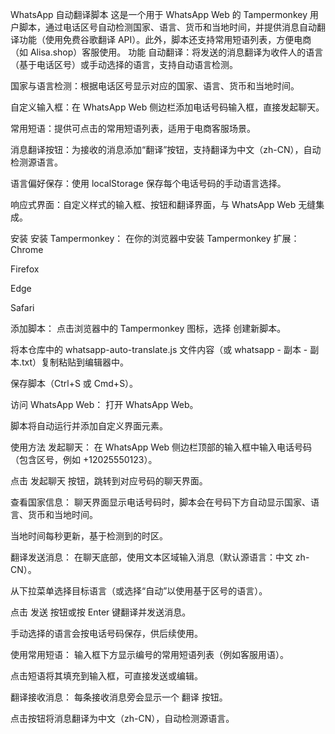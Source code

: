 WhatsApp 自动翻译脚本
这是一个用于 WhatsApp Web 的 Tampermonkey 用户脚本，通过电话区号自动检测国家、语言、货币和当地时间，并提供消息自动翻译功能（使用免费谷歌翻译 API）。此外，脚本还支持常用短语列表，方便电商（如 Alisa.shop）客服使用。
功能
自动翻译：将发送的消息翻译为收件人的语言（基于电话区号）或手动选择的语言，支持自动语言检测。

国家与语言检测：根据电话区号显示对应的国家、语言、货币和当地时间。

自定义输入框：在 WhatsApp Web 侧边栏添加电话号码输入框，直接发起聊天。

常用短语：提供可点击的常用短语列表，适用于电商客服场景。

消息翻译按钮：为接收的消息添加“翻译”按钮，支持翻译为中文（zh-CN），自动检测源语言。

语言偏好保存：使用 localStorage 保存每个电话号码的手动语言选择。

响应式界面：自定义样式的输入框、按钮和翻译界面，与 WhatsApp Web 无缝集成。

安装
安装 Tampermonkey：
在你的浏览器中安装 Tampermonkey 扩展：
Chrome

Firefox

Edge

Safari

添加脚本：
点击浏览器中的 Tampermonkey 图标，选择 创建新脚本。

将本仓库中的 whatsapp-auto-translate.js 文件内容（或 whatsapp \- 副本 \- 副本.txt）复制粘贴到编辑器中。

保存脚本（Ctrl+S 或 Cmd+S）。

访问 WhatsApp Web：
打开 WhatsApp Web。

脚本将自动运行并添加自定义界面元素。

使用方法
发起聊天：
在 WhatsApp Web 侧边栏顶部的输入框中输入电话号码（包含区号，例如 +12025550123）。

点击 发起聊天 按钮，跳转到对应号码的聊天界面。

查看国家信息：
聊天界面显示电话号码时，脚本会在号码下方自动显示国家、语言、货币和当地时间。

当地时间每秒更新，基于检测到的时区。

翻译发送消息：
在聊天底部，使用文本区域输入消息（默认源语言：中文 zh-CN）。

从下拉菜单选择目标语言（或选择“自动”以使用基于区号的语言）。

点击 发送 按钮或按 Enter 键翻译并发送消息。

手动选择的语言会按电话号码保存，供后续使用。

使用常用短语：
输入框下方显示编号的常用短语列表（例如客服用语）。

点击短语将其填充到输入框，可直接发送或编辑。

翻译接收消息：
每条接收消息旁会显示一个 翻译 按钮。

点击按钮将消息翻译为中文（zh-CN），自动检测源语言。

